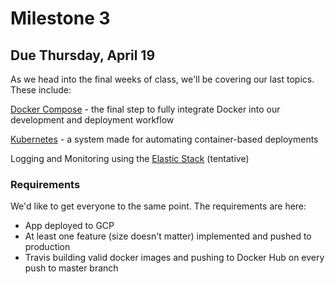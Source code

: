 # Milestone 3

## Due Thursday, April 19

As we head into the final weeks of class, we'll be covering our last topics. These include:

[Docker Compose](https://docs.docker.com/compose/) - the final step to fully integrate Docker into our development and deployment workflow

[Kubernetes](https://kubernetes.io/) - a system made for automating container-based deployments

Logging and Monitoring using the [Elastic Stack](https://www.elastic.co/webinars/introduction-elk-stack) \(tentative\)

### Requirements

We'd like to get everyone to the same point. The requirements are here:

* App deployed to GCP 
* At least one feature \(size doesn't matter\) implemented and pushed to production
* Travis building valid docker images and pushing to Docker Hub on every push to master branch

